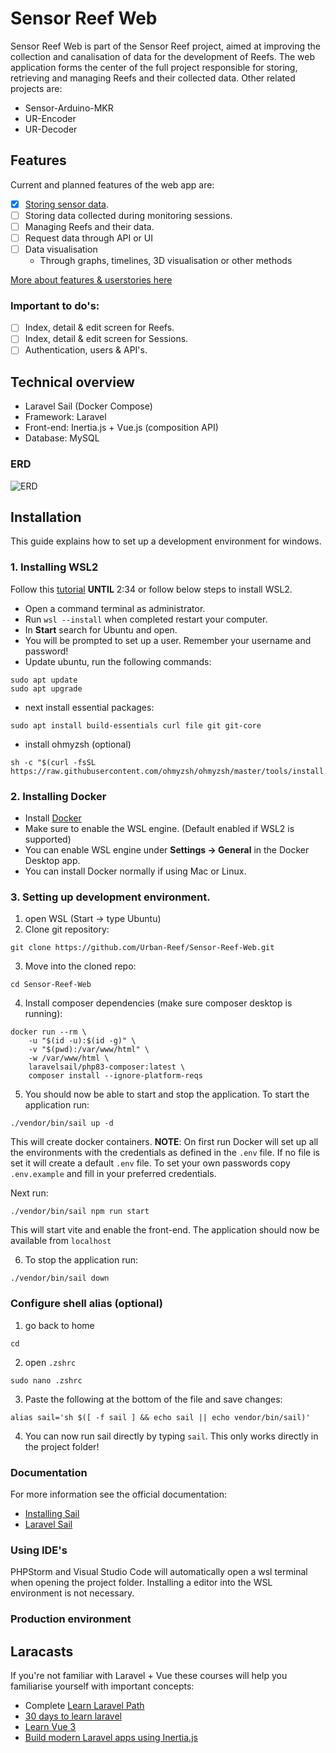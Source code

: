 # Sensor Reef Web
Sensor Reef Web is part of the Sensor  Reef project, aimed at improving the collection and canalisation of data for the development of Reefs.
The web application forms the center of the full project responsible for storing, retrieving and managing Reefs and their collected data.
Other related projects are:

- Sensor-Arduino-MKR
- UR-Encoder
- UR-Decoder

## Features
Current and planned features of the web app are:
- [x] [Storing sensor data](./docs/storingSensorData.md).
- [ ] Storing data collected during monitoring sessions.
- [ ] Managing Reefs and their data.
- [ ] Request data through API or UI
- [ ] Data visualisation
  - Through graphs, timelines, 3D visualisation or other methods

[More about features & userstories here]()

### Important to do's:
- [ ] Index, detail & edit screen for Reefs.
- [ ] Index, detail & edit screen for Sessions.
- [ ] Authentication, users & API's.

## Technical overview
- Laravel Sail (Docker Compose)
- Framework: Laravel
- Front-end: Inertia.js + Vue.js (composition API)
- Database: MySQL

### ERD
![ERD](https://drive.google.com/uc?id=1C59muJARNKDhu8BCqa4bvV1o19a7W8xY)

## Installation
This guide explains how to set up a development environment for windows. 

### 1. Installing WSL2
Follow this [tutorial](https://youtu.be/153iaHqYuIs?si=XTkpU1RixdP1p3ac) **UNTIL** 2:34 or follow below steps to install WSL2.

- Open a command terminal as administrator.
- Run `wsl --install` when completed restart your computer.
- In **Start** search for Ubuntu and open.
- You will be prompted to set up a user. Remember your username and password!
- Update ubuntu, run the following commands:
```
sudo apt update
sudo apt upgrade
```
- next install essential packages:
```
sudo apt install build-essentials curl file git git-core
```
- install ohmyzsh (optional)
```
sh -c "$(curl -fsSL https://raw.githubusercontent.com/ohmyzsh/ohmyzsh/master/tools/install.sh)"
```

### 2. Installing Docker
- Install [Docker](https://docs.docker.com/desktop/wsl/)
- Make sure to enable the WSL engine. (Default enabled if WSL2 is supported)
- You can enable WSL engine under **Settings -> General** in the Docker Desktop app.
- You can install Docker normally if using Mac or Linux.

### 3. Setting up development environment.
1. open WSL (Start -> type Ubuntu)
2. Clone git repository:
```
git clone https://github.com/Urban-Reef/Sensor-Reef-Web.git
```
3. Move into the cloned repo:
```
cd Sensor-Reef-Web
```
4. Install composer dependencies (make sure composer desktop is running):
```
docker run --rm \
    -u "$(id -u):$(id -g)" \
    -v "$(pwd):/var/www/html" \
    -w /var/www/html \
    laravelsail/php83-composer:latest \
    composer install --ignore-platform-reqs
```
5. You should now be able to start and stop the application. To start the application run:
```
./vendor/bin/sail up -d
```
This will create docker containers. **NOTE**: On first run Docker will set up all the environments with the credentials as defined in the `.env` file.
If no file is set it will create a default `.env` file. To set your own passwords copy `.env.example` and fill in your preferred credentials.

Next run:
```
./vendor/bin/sail npm run start
```
This will start vite and enable the front-end.
The application should now be available from `localhost`

6. To stop the application run:
```
./vendor/bin/sail down
```

### Configure shell alias (optional)
1. go back to home
```
cd
```
2. open `.zshrc`
```
sudo nano .zshrc
```
3. Paste the following at the bottom of the file and save changes:
```
alias sail='sh $([ -f sail ] && echo sail || echo vendor/bin/sail)'
```
4. You can now run sail directly by typing `sail`. This only works directly in the project folder!

### Documentation
For more information see the official documentation:
- [Installing Sail](https://laravel.com/docs/11.x/installation#docker-installation-using-sail)
- [Laravel Sail](https://laravel.com/docs/11.x/sail)

### Using IDE's
PHPStorm and Visual Studio Code will automatically open a wsl terminal when opening the project folder.
Installing a editor into the WSL environment is not necessary.

### Production environment

## Laracasts
If you're not familiar with Laravel + Vue these courses will help you familiarise yourself with important concepts:
- Complete [Learn Laravel Path](https://laracasts.com/path)
- [30 days to learn laravel](https://laracasts.com/series/30-days-to-learn-laravel-11)
- [Learn Vue 3](https://laracasts.com/series/learn-vue-3-step-by-step)
- [Build modern Laravel apps using Inertia.js](https://laracasts.com/series/build-modern-laravel-apps-using-inertia-js)

